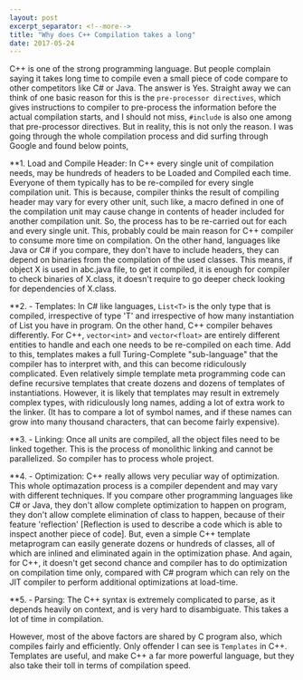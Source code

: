 ```yaml
---
layout: post
excerpt_separator: <!--more-->
title: "Why does C++ Compilation takes a long"
date: 2017-05-24
---
```


C++ is one of the strong programming language. But people complain saying it takes long time to compile even a small piece of code compare to other competitors like C# or Java. The answer is Yes.<!--more--> 
Straight away we can think of one basic reason for this is the `pre-processor directives`, which gives instructions to compiler to pre-process the information before the actual compilation starts, and I should not miss, `#include` is also one among that pre-processor directives. But in reality, this is not only the reason. I was going through the whole compilation process and did surfing through Google and found below points,

**1. Load and Compile Header: 
In C++ every single unit of compilation needs, may be hundreds of headers to be Loaded and Compiled each time. Everyone of them typically has to be re-compiled for every single compilation unit. This is because, compiler thinks the result of compiling header may vary for every other unit, such like, a macro defined in one of the compilation unit may cause change in contents of header included for another compilation unit. So, the process has to be re-carried out for each and every single unit. This, probably could be main reason for C++ compiler to consume more time on compilation.
On the other hand, languages like Java or C# if you compare, they don't have to include headers, they can depend on binaries from the compilation of the used classes. This means, if object X is used in abc.java file, to get it compiled, it is enough for compiler to check binaries of X.class, it doesn't require to go deeper check looking for dependencies of X.class.

**2. - Templates: 
In C# like languages, `List<T>` is the only type that is compiled, irrespective of type 'T' and irrespective of how many instantiation of List you have in program. On the other hand, C++ compiler behaves differently. For C++, `vector<int>` and `vector<float>` are entirely different entities to handle and each one needs to be re-compiled on each time.
Add to this, templates makes a full Turing-Complete "sub-language" that the compiler has to interpret with, and this can become ridiculously complicated. Even relatively simple template meta programming code can define recursive templates that create dozens and dozens of templates of instantiations. However, it is likely that templates may result in extremely complex types, with ridiculously long names, adding a lot of extra work to the linker. (It has to compare a lot of symbol names, and if these names can grow into many thousand characters, that can become fairly expensive).

**3. - Linking: 
Once all units are compiled, all the object files need to be linked together. This is the process of monolithic linking and cannot be parallelized. So compiler has to process whole project.

**4. - Optimization: 
C++ really allows very peculiar way of optimization. This whole optimazation process is a compiler dependent and may vary with different techniques. If you compare other programming languages like C# or Java, they don't allow complete optimization to happen on program, they don't allow complete elimination of class to happen, because of their feature 'reflection' [Reflection is used to describe a code which is able to inspect another piece of code]. But, even a simple C++ template metaprogram can easily generate dozens or hundreds of classes, all of which are inlined and eliminated again in the optimization phase. And again, for C++, it doesn't get second chance and compiler has to do optimization on compilation time only, compared with C# program which can rely on the JIT compiler to perform additional optimizations at load-time.

**5. - Parsing: 
The C++ syntax is extremely complicated to parse, as it depends heavily on context, and is very hard to disambiguate. This takes a lot of time in compilation.

However, most of the above factors are shared by C program also, which compiles fairly and efficiently. Only offender I can see is `Templates` in C++. Templates are useful, and make C++ a far more powerful language, but they also take their toll in terms of compilation speed.